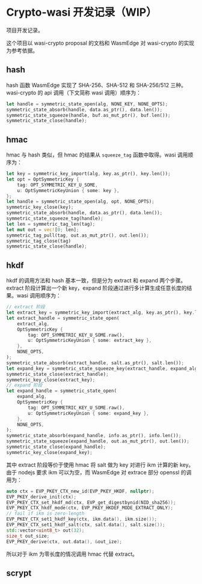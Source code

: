 # Crypto-wasi 开发记录（WIP）

项目开发记录。

这个项目以 wasi-crypto proposal 的文档和 WasmEdge 对 wasi-crypto 的实现为参考依据。

## hash

hash 函数 WasmEdge 实现了 SHA-256、SHA-512 和 SHA-256/512 三种。wasi-crypto 的 api 调用（下文简称 wasi 调用）顺序为：

```rust
let handle = symmetric_state_open(alg, NONE_KEY, NONE_OPTS);
symmetric_state_absorb(handle, data.as_ptr(), data.len());
symmetric_state_squeeze(handle, buf.as_mut_ptr(), buf.len());
symmetric_state_close(handle);
```

## hmac

hmac 与 hash 类似，但 hmac 的结果从 `squeeze_tag` 函数中取得。wasi 调用顺序为：

```rust
let key = symmetric_key_import(alg, key.as_ptr(), key.len());
let opt = OptSymmetricKey {
    tag: OPT_SYMMETRIC_KEY_U_SOME,
    u: OptSymmetricKeyUnion { some: key },
};
let handle = symmetric_state_open(alg, opt, NONE_OPTS);
symmetric_key_close(key);
symmetric_state_absorb(handle, data.as_ptr(), data.len());
symmetric_state_squeeze_tag(handle);
let len = symmetric_tag_len(tag);
let mut out = vec![0; len];
symmetric_tag_pull(tag, out.as_mut_ptr(), out.len());
symmetric_tag_close(tag)
symmetric_state_close(handle);
```

## hkdf

hkdf 的调用方法和 hash 基本一致，但是分为 extract 和 expand 两个步骤。extract 阶段计算出一个新 key，expand 阶段通过进行多计算生成任意长度的结果。wasi 调用顺序为：

```rust
// extract 阶段
let extract_key = symmetric_key_import(extract_alg, key.as_ptr(), key.len());
let extract_handle = symmetric_state_open(
    extract_alg,
    OptSymmetricKey {
        tag: OPT_SYMMETRIC_KEY_U_SOME.raw(),
        u: OptSymmetricKeyUnion { some: extract_key },
    },
    NONE_OPTS,
);
symmetric_state_absorb(extract_handle, salt.as_ptr(), salt.len());
let expand_key = symmetric_state_squeeze_key(extract_handle, expand_alg);
symmetric_state_close(extract_handle);
symmetric_key_close(extract_key);
// expand 阶段
let expand_handle = symmetric_state_open(
    expand_alg,
    OptSymmetricKey {
        tag: OPT_SYMMETRIC_KEY_U_SOME.raw(),
        u: OptSymmetricKeyUnion { some: expand_key },
    },
    NONE_OPTS,
);
symmetric_state_absorb(expand_handle, info.as_ptr(), info.len());
symmetric_state_squeeze(expand_handle, out.as_mut_ptr(), out.len());
symmetric_state_close(expand_handle);
symmetric_key_close(expand_key);
```

其中 extract 阶段等价于使用 hmac 将 salt 做为 key 对进行 ikm 计算的新 key。由于 nodejs 要求 ikm 可以为空，而 WasmEdge 对 extrace 部分 openssl 的调用为：

```cpp
auto ctx = EVP_PKEY_CTX_new_id(EVP_PKEY_HKDF, nullptr);
EVP_PKEY_derive_init(ctx);
EVP_PKEY_CTX_set_hkdf_md(ctx, EVP_get_digestbynid(NID_sha256));
EVP_PKEY_CTX_hkdf_mode(ctx, EVP_PKEY_HKDEF_MODE_EXTRACT_ONLY);
// fail if ikm is zero-length 
EVP_PKEY_CTX_set1_hkdf_key(ctx, ikm.data(), ikm.size()); 
EVP_PKEY_CTX_set1_hkdf_salt(ctx, salt.data(), salt.size());
std::vector<uint8_t> out(32);
size_t out_size;
EVP_PKEY_derive(ctx, out.data(), &out_ize);
```

所以对于 ikm 为零长度的情况调用 hmac 代替 extract。

## scrypt


